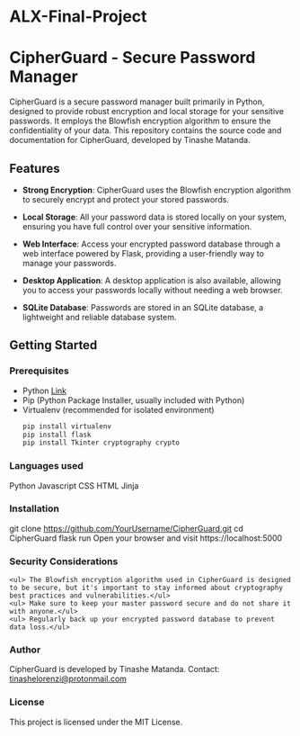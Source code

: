 # ALX-Final-Project
# CipherGuard - Secure Password Manager

CipherGuard is a secure password manager built primarily in Python, designed to provide robust encryption and local storage for your sensitive passwords. It employs the Blowfish encryption algorithm to ensure the confidentiality of your data. This repository contains the source code and documentation for CipherGuard, developed by Tinashe Matanda.

## Features

- **Strong Encryption**: CipherGuard uses the Blowfish encryption algorithm to securely encrypt and protect your stored passwords.

- **Local Storage**: All your password data is stored locally on your system, ensuring you have full control over your sensitive information.

- **Web Interface**: Access your encrypted password database through a web interface powered by Flask, providing a user-friendly way to manage your passwords.

- **Desktop Application**: A desktop application is also available, allowing you to access your passwords locally without needing a web browser.

- **SQLite Database**: Passwords are stored in an SQLite database, a lightweight and reliable database system.

## Getting Started

### Prerequisites

- Python [Link](https://www.python.org/downloads/)
- Pip (Python Package Installer, usually included with Python)
- Virtualenv (recommended for isolated environment)
  ```bash
  pip install virtualenv
  pip install flask
  pip install Tkinter cryptography crypto

### Languages used
  Python
  Javascript
  CSS
  HTML
  Jinja
### Installation
  git clone https://github.com/YourUsername/CipherGuard.git
  cd CipherGuard
  flask run
  Open your browser and visit https://localhost:5000

### Security Considerations
    <ul> The Blowfish encryption algorithm used in CipherGuard is designed to be secure, but it's important to stay informed about cryptography best practices and vulnerabilities.</ul>
    <ul> Make sure to keep your master password secure and do not share it with anyone.</ul>
    <ul> Regularly back up your encrypted password database to prevent data loss.</ul>

### Author
CipherGuard is developed by Tinashe Matanda. Contact: tinashelorenzi@protonmail.com

### License
This project is licensed under the MIT License.
